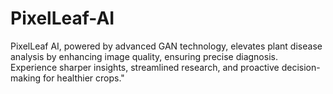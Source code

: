 # PixelLeaf-AI
PixelLeaf AI, powered by advanced GAN technology, elevates plant disease analysis by enhancing image quality, ensuring precise diagnosis. Experience sharper insights, streamlined research, and proactive decision-making for healthier crops."
